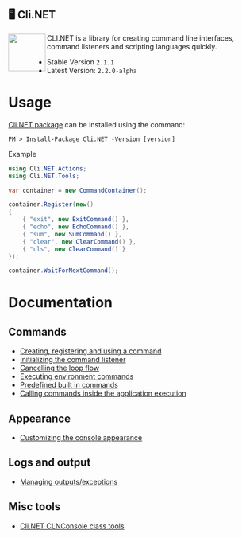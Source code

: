 
## 🖥 Cli.NET

<img align="left" width="75" src="https://upload.wikimedia.org/wikipedia/commons/thumb/d/da/Gnome-utilities-terminal.svg/1024px-Gnome-utilities-terminal.svg.png">

CLI.NET is a library for creating command line interfaces, command listeners and scripting languages quickly.

- Stable Version `2.1.1`
- Latest Version: `2.2.0-alpha`

# Usage

[Cli.NET package](https://www.nuget.org/packages/Cli.NET/) can be installed using the command:

```
PM > Install-Package Cli.NET -Version [version]
```

Example
```csharp
using Cli.NET.Actions;
using Cli.NET.Tools;

var container = new CommandContainer();

container.Register(new()
{
    { "exit", new ExitCommand() },
    { "echo", new EchoCommand() },
    { "sum", new SumCommand() },
    { "clear", new ClearCommand() },
    { "cls", new ClearCommand() }
});

container.WaitForNextCommand();
```

# Documentation

## Commands
- [Creating, registering and using a command](https://github.com/EternalQuasar0206/Cli.NET/blob/main/Docs/CreatingCommand.md)
- [Initializing the command listener](https://github.com/EternalQuasar0206/Cli.NET/blob/main/Docs/InitializingCommandListener.md)
- [Cancelling the loop flow](https://github.com/EternalQuasar0206/Cli.NET/blob/main/Docs/CancellingTheLoopFlow.md)
- [Executing environment commands](https://github.com/EternalQuasar0206/Cli.NET/blob/main/Docs/CallingEnvironmentCommands.md)
- [Predefined built in commands](https://github.com/EternalQuasar0206/Cli.NET/blob/main/Docs/PredefinedBuiltInCommands.md)
- [Calling commands inside the application execution](https://github.com/EternalQuasar0206/Cli.NET/blob/main/Docs/CallingCommandsInsideApplicationExecution.md)

## Appearance
- [Customizing the console appearance](https://github.com/EternalQuasar0206/Cli.NET/blob/main/Docs/CustomizingConsoleAppearance.md)

## Logs and output
- [Managing outputs/exceptions](https://github.com/EternalQuasar0206/Cli.NET/blob/main/Docs/ManagingOutputsExceptions.md)

## Misc tools
- [Cli.NET CLNConsole class tools](https://github.com/EternalQuasar0206/Cli.NET/blob/main/Docs/CliDotNetCLNConsoleClassTools.md)
